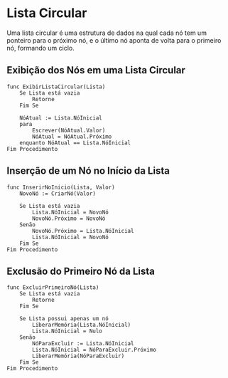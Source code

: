 # Lista Circular

Uma lista circular é uma estrutura de dados na qual cada nó tem um ponteiro para o próximo nó, e o último nó aponta de volta para o primeiro nó, formando um ciclo.

## Exibição dos Nós em uma Lista Circular

```
func ExibirListaCircular(Lista)
    Se Lista está vazia
        Retorne
    Fim Se
    
    NóAtual := Lista.NóInicial
    para
        Escrever(NóAtual.Valor)
        NóAtual = NóAtual.Próximo
    enquanto NóAtual == Lista.NóInicial
Fim Procedimento
```

## Inserção de um Nó no Início da Lista

```
func InserirNoInicio(Lista, Valor)
    NovoNó := CriarNó(Valor)
    
    Se Lista está vazia
        Lista.NóInicial = NovoNó
        NovoNó.Próximo = NovoNó
    Senão
        NovoNó.Próximo = Lista.NóInicial
        Lista.NóInicial = NovoNó
    Fim Se
Fim Procedimento
```

## Exclusão do Primeiro Nó da Lista

```
func ExcluirPrimeiroNó(Lista)
    Se Lista está vazia
        Retorne
    Fim Se
    
    Se Lista possui apenas um nó
        LiberarMemória(Lista.NóInicial)
        Lista.NóInicial = Nulo
    Senão
        NóParaExcluir := Lista.NóInicial
        Lista.NóInicial = NóParaExcluir.Próximo
        LiberarMemória(NóParaExcluir)
    Fim Se
Fim Procedimento
```

